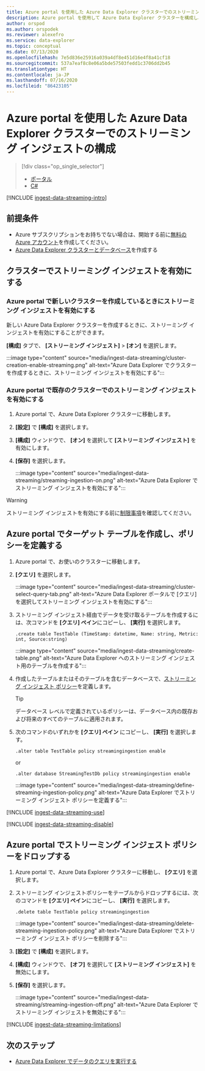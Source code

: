 ```yaml
---
title: Azure portal を使用した Azure Data Explorer クラスターでのストリーミング インジェストの構成
description: Azure portal を使用して Azure Data Explorer クラスターを構成し、ストリーミング インジェストによるデータの読み込みを開始する方法について説明します。
author: orspod
ms.author: orspodek
ms.reviewer: alexefro
ms.service: data-explorer
ms.topic: conceptual
ms.date: 07/13/2020
ms.openlocfilehash: 7e5d836e25916a039a4df8e451d16e4f8a41cf18
ms.sourcegitcommit: 537a7eaf8c8e06a5bde57503fedd1c3706dd2b45
ms.translationtype: HT
ms.contentlocale: ja-JP
ms.lasthandoff: 07/16/2020
ms.locfileid: "86423105"
---
```

# <a name="configure-streaming-ingestion-on-your-azure-data-explorer-cluster-using-the-azure-portal"></a>Azure portal を使用した Azure Data Explorer クラスターでのストリーミング インジェストの構成

> [!div class="op_single_selector"]
> * [ポータル](ingest-data-streaming.md)
> * [C#](ingest-data-streaming-csharp.md)

[!INCLUDE [ingest-data-streaming-intro](includes/ingest-data-streaming-intro.md)]

## <a name="prerequisites"></a>前提条件

* Azure サブスクリプションをお持ちでない場合は、開始する前に[無料の Azure アカウント](https://azure.microsoft.com/free/)を作成してください。
* [Azure Data Explorer クラスターとデータベース](create-cluster-database-portal.md)を作成する

## <a name="enable-streaming-ingestion-on-your-cluster"></a>クラスターでストリーミング インジェストを有効にする

### <a name="enable-streaming-ingestion-while-creating-a-new-cluster-in-the-azure-portal"></a>Azure portal で新しいクラスターを作成しているときにストリーミング インジェストを有効にする

新しい Azure Data Explorer クラスターを作成するときに、ストリーミング インジェストを有効にすることができます。 

**[構成]** タブで、 **[ストリーミング インジェスト]**  >  **[オン]** を選択します。

:::image type="content" source="media/ingest-data-streaming/cluster-creation-enable-streaming.png" alt-text="Azure Data Explorer でクラスターを作成するときに、ストリーミング インジェストを有効にする":::

### <a name="enable-streaming-ingestion-on-an-existing-cluster-in-the-azure-portal"></a>Azure portal で既存のクラスターでのストリーミング インジェストを有効にする

1. Azure portal で、Azure Data Explorer クラスターに移動します。 
1. **[設定]** で **[構成]** を選択します。 
1. **[構成]** ウィンドウで、 **[オン]** を選択して **[ストリーミング インジェスト]** を有効にします。
1. **[保存]** を選択します。

    :::image type="content" source="media/ingest-data-streaming/streaming-ingestion-on.png" alt-text="Azure Data Explorer でストリーミング インジェストを有効にする":::

> [!WARNING]
> ストリーミング インジェストを有効にする前に[制限事項](#limitations)を確認してください。

## <a name="create-a-target-table-and-define-the-policy-in-the-azure-portal"></a>Azure portal でターゲット テーブルを作成し、ポリシーを定義する

1. Azure portal で、お使いのクラスターに移動します。
1. **[クエリ]** を選択します。

    :::image type="content" source="media/ingest-data-streaming/cluster-select-query-tab.png" alt-text="Azure Data Explorer ポータルで [クエリ] を選択してストリーミング インジェストを有効にする":::

1. ストリーミング インジェスト経由でデータを受け取るテーブルを作成するには、次コマンドを **[クエリ] ペイン**にコピーし、 **[実行]** を選択します。

    ```Kusto
    .create table TestTable (TimeStamp: datetime, Name: string, Metric: int, Source:string)
    ```

    :::image type="content" source="media/ingest-data-streaming/create-table.png" alt-text="Azure Data Explorer へのストリーミング インジェスト用のテーブルを作成する":::

1. 作成したテーブルまたはそのテーブルを含むデータベースで、[ストリーミング インジェスト ポリシー](kusto/management/streamingingestionpolicy.md)を定義します。 
 
    > [!TIP]
    > データベース レベルで定義されているポリシーは、データベース内の既存および将来のすべてのテーブルに適用されます。 
    
1. 次のコマンドのいずれかを **[クエリ] ペイン** にコピーし、 **[実行]** を選択します。

    ```kusto
    .alter table TestTable policy streamingingestion enable
    ```

    or

    ```kusto
    .alter database StreamingTestDb policy streamingingestion enable
    ```

    :::image type="content" source="media/ingest-data-streaming/define-streaming-ingestion-policy.png" alt-text="Azure Data Explorer でストリーミング インジェスト ポリシーを定義する":::

[!INCLUDE [ingest-data-streaming-use](includes/ingest-data-streaming-types.md)]

[!INCLUDE [ingest-data-streaming-disable](includes/ingest-data-streaming-disable.md)]

## <a name="drop-the-streaming-ingestion-policy-in-the-azure-portal"></a>Azure portal でストリーミング インジェスト ポリシーをドロップする

1. Azure portal で、Azure Data Explorer クラスターに移動し、 **[クエリ]** を選択します。 
1. ストリーミング インジェストポリシーをテーブルからドロップするには、次のコマンドを **[クエリ] ペイン**にコピーし、 **[実行]** を選択します。

    ```Kusto
    .delete table TestTable policy streamingingestion 
    ```

    :::image type="content" source="media/ingest-data-streaming/delete-streaming-ingestion-policy.png" alt-text="Azure Data Explorer でストリーミング インジェスト ポリシーを削除する":::

1. **[設定]** で **[構成]** を選択します。
1. **[構成]** ウィンドウで、 **[オフ]** を選択して **[ストリーミング インジェスト]** を無効にします。
1. **[保存]** を選択します。

    :::image type="content" source="media/ingest-data-streaming/streaming-ingestion-off.png" alt-text="Azure Data Explorer でストリーミング インジェストを無効にする":::

[!INCLUDE [ingest-data-streaming-limitations](includes/ingest-data-streaming-limitations.md)]

## <a name="next-steps"></a>次のステップ

* [Azure Data Explorer でデータのクエリを実行する](web-query-data.md)
